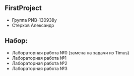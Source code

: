 ## FirstProject
- Группа РИВ-130938у
- Стерхов Александр
## Набор:
- Лабораторная работа №0 (замена на задачи из Timus)
- Лабораторная работа №1
- Лабораторная работа №2
- Лабораторная работа №3
